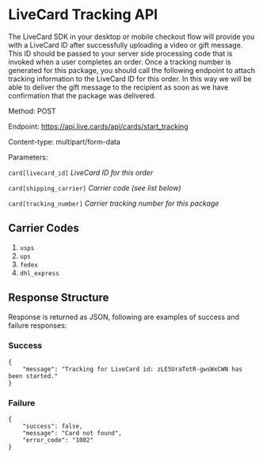 # LiveCard Tracking API

The LiveCard SDK in your desktop or mobile checkout flow will provide you with a LiveCard ID after successfully uploading a video or gift message. This ID should be passed to your server side processing code that is invoked when a user completes an order. Once a tracking number is generated for this package, you should call the following endpoint to attach tracking information to the LiveCard ID for this order. In this way we will be able to deliver the gift message to the recipient as soon as we have confirmation that the package was delivered.

Method: POST

Endpoint: https://api.live.cards/api/cards/start_tracking

Content-type: multipart/form-data

Parameters:

`card[livecard_id]` _LiveCard ID for this order_

`card[shipping_carrier]` _Carrier code (see list below)_

`card[tracking_number]` _Carrier tracking number for this package_

## Carrier Codes
1. `usps`
2. `ups`
3. `fedex`
4. `dhl_express`

## Response Structure

Response is returned as JSON, following are examples of success and failure responses:

### Success
```
{
    "message": "Tracking for LiveCard id: zLE5UraTotR-gwsWxCWN has been started."
}
```

### Failure
```
{
    "success": false,
    "message": "Card not found",
    "error_code": "1002"
}
```
